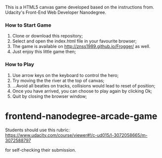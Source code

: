 This is a HTML5 canvas game developed based on the instructions from. Udacity's
Front-End Web Developer Nanodegree.

### How to Start Game

1. Clone or download this repository;
2. Select and open the index.html file in your favourite browser;
3. The game is available on http://znss1989.github.io/Frogger/ as well.
4. Just enjoy this little game then;


### How to Play

1. Use arrow keys on the keyboard to control the hero;
2. Try moving the the river at the top of canvas;
3. …Avoid all beatles on tracks, collisions would lead to reset of position;
4. Once you have arrived, you can choose to play again by clicking Ok;
5. Quit by closing the browser window;



frontend-nanodegree-arcade-game
===============================

Students should use this rubric: https://www.udacity.com/course/viewer#!/c-ud015/l-3072058665/m-3072588797

for self-checking their submission.
